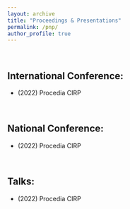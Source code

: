 ```yaml
---
layout: archive
title: "Proceedings & Presentations"
permalink: /pnp/
author_profile: true
---
```


<br>

<h2>International Conference:</h2>

* (2022) Procedia CIRP

<br>

<h2>National Conference:</h2>

* (2022) Procedia CIRP


<br>

<h2>Talks:</h2>

* (2022) Procedia CIRP